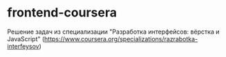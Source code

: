 # frontend-coursera
Решение задач из специализации "Разработка интерфейсов: вёрстка и JavaScript" (https://www.coursera.org/specializations/razrabotka-interfeysov)
